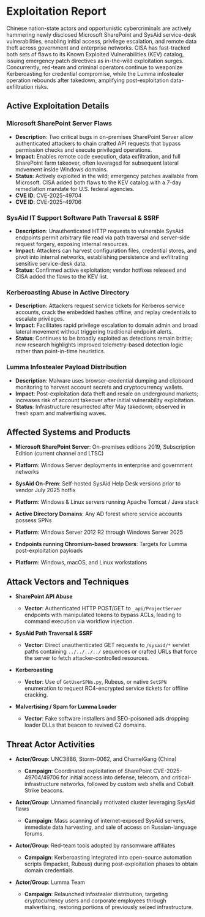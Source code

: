 # Exploitation Report

Chinese nation-state actors and opportunistic cybercriminals are actively hammering newly disclosed Microsoft SharePoint and SysAid service-desk vulnerabilities, enabling initial access, privilege escalation, and remote data theft across government and enterprise networks. CISA has fast-tracked both sets of flaws to its Known Exploited Vulnerabilities (KEV) catalog, issuing emergency patch directives as in-the-wild exploitation surges. Concurrently, red-team and criminal operators continue to weaponize Kerberoasting for credential compromise, while the Lumma infostealer operation rebounds after takedown, amplifying post-exploitation data-exfiltration risks.

## Active Exploitation Details

### Microsoft SharePoint Server Flaws  
- **Description**: Two critical bugs in on-premises SharePoint Server allow authenticated attackers to chain crafted API requests that bypass permission checks and execute privileged operations.  
- **Impact**: Enables remote code execution, data exfiltration, and full SharePoint farm takeover, often leveraged for subsequent lateral movement inside Windows domains.  
- **Status**: Actively exploited in the wild; emergency patches available from Microsoft. CISA added both flaws to the KEV catalog with a 7-day remediation mandate for U.S. federal agencies.  
- **CVE ID**: CVE-2025-49704  
- **CVE ID**: CVE-2025-49706  

### SysAid IT Support Software Path Traversal & SSRF  
- **Description**: Unauthenticated HTTP requests to vulnerable SysAid endpoints permit arbitrary file read via path traversal and server-side request forgery, exposing internal resources.  
- **Impact**: Attackers can harvest configuration files, credential stores, and pivot into internal networks, establishing persistence and exfiltrating sensitive service-desk data.  
- **Status**: Confirmed active exploitation; vendor hotfixes released and CISA added the flaws to the KEV list.  

### Kerberoasting Abuse in Active Directory  
- **Description**: Attackers request service tickets for Kerberos service accounts, crack the embedded hashes offline, and replay credentials to escalate privileges.  
- **Impact**: Facilitates rapid privilege escalation to domain admin and broad lateral movement without triggering traditional endpoint alerts.  
- **Status**: Continues to be broadly exploited as detections remain brittle; new research highlights improved telemetry-based detection logic rather than point-in-time heuristics.  

### Lumma Infostealer Payload Distribution  
- **Description**: Malware uses browser-credential dumping and clipboard monitoring to harvest account secrets and cryptocurrency wallets.  
- **Impact**: Post-exploitation data theft and resale on underground markets; increases risk of account takeover after initial vulnerability exploitation.  
- **Status**: Infrastructure resurrected after May takedown; observed in fresh spam and malvertising waves.  

## Affected Systems and Products

- **Microsoft SharePoint Server**: On-premises editions 2019, Subscription Edition (current channel and LTSC)  
- **Platform**: Windows Server deployments in enterprise and government networks  

- **SysAid On-Prem**: Self-hosted SysAid Help Desk versions prior to vendor July 2025 hotfix  
- **Platform**: Windows & Linux servers running Apache Tomcat / Java stack  

- **Active Directory Domains**: Any AD forest where service accounts possess SPNs  
- **Platform**: Windows Server 2012 R2 through Windows Server 2025  

- **Endpoints running Chromium-based browsers**: Targets for Lumma post-exploitation payloads  
- **Platform**: Windows, macOS, and Linux workstations  

## Attack Vectors and Techniques

- **SharePoint API Abuse**  
  - **Vector**: Authenticated HTTP POST/GET to `_api/ProjectServer` endpoints with manipulated tokens to bypass ACLs, leading to command execution via workflow injection.  

- **SysAid Path Traversal & SSRF**  
  - **Vector**: Direct unauthenticated GET requests to `/sysaid/*` servlet paths containing `../../../../` sequences or crafted URLs that force the server to fetch attacker-controlled resources.  

- **Kerberoasting**  
  - **Vector**: Use of `GetUserSPNs.py`, Rubeus, or native `SetSPN` enumeration to request RC4-encrypted service tickets for offline cracking.  

- **Malvertising / Spam for Lumma Loader**  
  - **Vector**: Fake software installers and SEO-poisoned ads dropping loader DLLs that beacon to revived C2 domains.  

## Threat Actor Activities

- **Actor/Group**: UNC3886, Storm-0062, and ChamelGang (China)  
  - **Campaign**: Coordinated exploitation of SharePoint CVE-2025-49704/49706 for initial access into defense, telecom, and critical-infrastructure networks, followed by custom web shells and Cobalt Strike beacons.  

- **Actor/Group**: Unnamed financially motivated cluster leveraging SysAid flaws  
  - **Campaign**: Mass scanning of internet-exposed SysAid servers, immediate data harvesting, and sale of access on Russian-language forums.  

- **Actor/Group**: Red-team tools adopted by ransomware affiliates  
  - **Campaign**: Kerberoasting integrated into open-source automation scripts (Impacket, Rubeus) during post-exploitation phases to obtain domain credentials.  

- **Actor/Group**: Lumma Team  
  - **Campaign**: Relaunched infostealer distribution, targeting cryptocurrency users and corporate employees through malvertising, restoring portions of previously seized infrastructure.  

